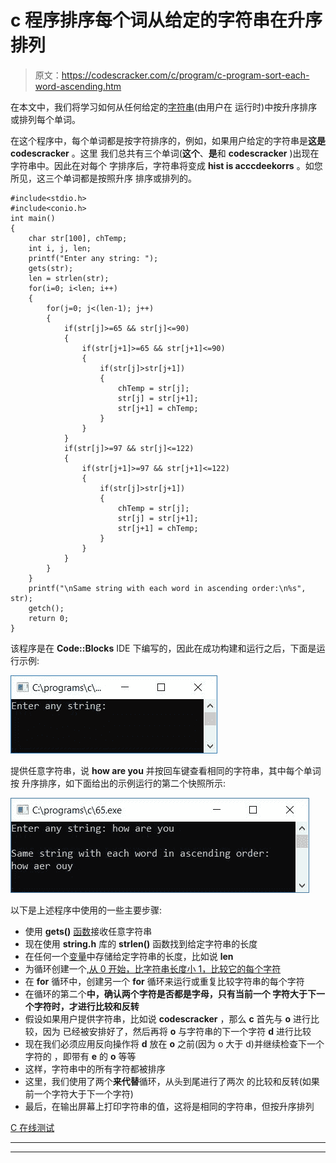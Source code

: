 # c 程序排序每个词从给定的字符串在升序排列

> 原文：<https://codescracker.com/c/program/c-program-sort-each-word-ascending.htm>

在本文中，我们将学习如何从任何给定的[字符串](/c/c-strings.htm)(由用户在 运行时)中按升序排序或排列每个单词。

在这个程序中，每个单词都是按字符排序的，例如，如果用户给定的字符串是**这是 codescracker** 。这里 我们总共有三个单词(**这个**、**是**和 **codescracker** )出现在字符串中。因此在对每个 字排序后，字符串将变成 **hist is acccdeekorrs** 。如您所见，这三个单词都是按照升序 排序或排列的。

```
#include<stdio.h>
#include<conio.h>
int main()
{
    char str[100], chTemp;
    int i, j, len;
    printf("Enter any string: ");
    gets(str);
    len = strlen(str);
    for(i=0; i<len; i++)
    {
        for(j=0; j<(len-1); j++)
        {
            if(str[j]>=65 && str[j]<=90)
            {
                if(str[j+1]>=65 && str[j+1]<=90)
                {
                    if(str[j]>str[j+1])
                    {
                        chTemp = str[j];
                        str[j] = str[j+1];
                        str[j+1] = chTemp;
                    }
                }
            }
            if(str[j]>=97 && str[j]<=122)
            {
                if(str[j+1]>=97 && str[j+1]<=122)
                {
                    if(str[j]>str[j+1])
                    {
                        chTemp = str[j];
                        str[j] = str[j+1];
                        str[j+1] = chTemp;
                    }
                }
            }
        }
    }
    printf("\nSame string with each word in ascending order:\n%s", str);
    getch();
    return 0;
}
```

该程序是在 **Code::Blocks** IDE 下编写的，因此在成功构建和运行之后，下面是运行示例:

![sort each word in ascending order c](img/6f8cce275e2e88e432deb46500e382f2.png)

提供任意字符串，说 **how are you** 并按回车键查看相同的字符串，其中每个单词按 升序排序，如下面给出的示例运行的第二个快照所示:

![c sort each word in ascending order](img/1e420d6f5949cdbf3dd1b843938beba2.png)

以下是上述程序中使用的一些主要步骤:

*   使用 **gets()** [函数](/c/c-functions.htm)接收任意字符串
*   现在使用 **string.h** 库的 **strlen()** 函数找到给定字符串的长度
*   在任何一个[变量](/c/c-variables.htm)中存储给定字符串的长度，比如说 **len**
*   为循环创建一个[,从 0 开始，比字符串长度小 1，比较它的每个字符](/c/c-for-loop.htm)
*   在 **for** 循环中，创建另一个 **for** 循环来运行或重复比较字符串的每个字符
*   在循环的第二个**中，确认两个字符是否都是字母，只有当前一个 字符大于下一个字符时，才进行比较和反转**
*   假设如果用户提供字符串，比如说 **codescracker** ，那么 **c** 首先与 **o** 进行比较，因为 已经被安排好了，然后再将 **o** 与字符串的下一个字符 **d** 进行比较
*   现在我们必须应用反向操作将 **d** 放在 **o** 之前(因为 o 大于 d)并继续检查下一个字符的 ，即带有 **e** 的 **o** 等等
*   这样，字符串中的所有字符都被排序
*   这里，我们使用了两个**来代替**循环，从头到尾进行了两次 的比较和反转(如果前一个字符大于下一个字符)
*   最后，在输出屏幕上打印字符串的值，这将是相同的字符串，但按升序排列

[C 在线测试](/exam/showtest.php?subid=2)

* * *

* * *